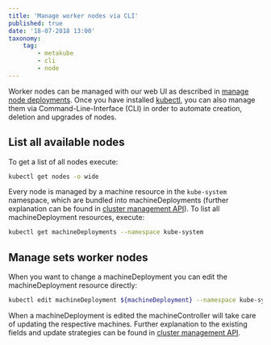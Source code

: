 ```yaml
---
title: 'Manage worker nodes via CLI'
published: true
date: '18-07-2018 13:00'
taxonomy:
    tag:
        - metakube
        - cli
        - node
---
```


Worker nodes can be managed with our web UI as described in [manage node deployments](../09.manage-node-deployments/default.en.md). Once you have installed [kubectl](../07.using-kubectl/default.en.md), you can also manage them via Command-Line-Interface (CLI) in order to automate creation, deletion and upgrades of nodes.

## List all available nodes

To get a list of all nodes execute:

```bash
kubectl get nodes -o wide
```

Every node is managed by a machine resource in the `kube-system` namespace, which are bundled into machineDeployments (further explanation can be found in [cluster management API](../../02.documentation/13.cluster-api/default.en.md)). To list all machineDeployment resources, execute:

```bash
kubectl get machineDeployments --namespace kube-system
```

## Manage sets worker nodes

When you want to change a machineDeployment you can edit the machineDeployment resource directly:

```bash
kubectl edit machineDeployment ${machineDeployment} --namespace kube-system
```

When a machineDeployment is edited the machineController will take care of updating the respective machines. Further explanation to the existing fields and update strategies can be found in [cluster management API](../../02.documentation/13.cluster-api/default.en.md).
